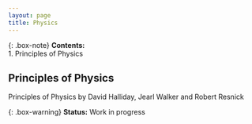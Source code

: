 ```yaml
---
layout: page
title: Physics
---
```


{: .box-note}
**Contents:** <br/>1. Principles of Physics

## Principles of Physics

Principles of Physics by David Halliday, Jearl Walker and Robert Resnick

{: .box-warning}
**Status:** Work in progress